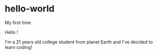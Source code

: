 # hello-world
My first time

Hello ! 

I'm a 21 years old college student from planet Earth and I've decided to learn coding!
